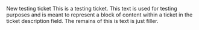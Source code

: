 New testing ticket
This is a testing ticket. This text is used for testing purposes and is meant to represent a block of content within a ticket in the ticket description field. The remains of this is text is just filler.